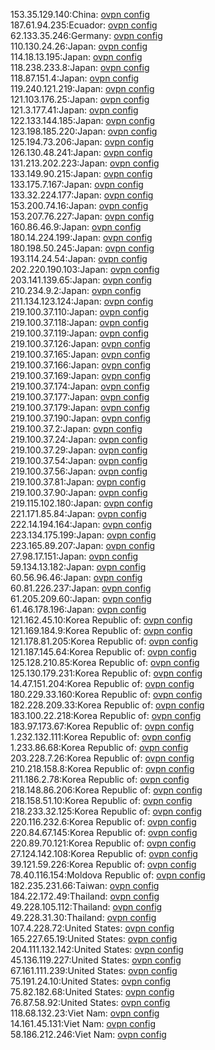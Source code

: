 153.35.129.140:China: [ovpn config](vpn/153_35_129_140.ovpn)  
187.61.94.235:Ecuador: [ovpn config](vpn/187_61_94_235.ovpn)  
62.133.35.246:Germany: [ovpn config](vpn/62_133_35_246.ovpn)  
110.130.24.26:Japan: [ovpn config](vpn/110_130_24_26.ovpn)  
114.18.13.195:Japan: [ovpn config](vpn/114_18_13_195.ovpn)  
118.238.233.8:Japan: [ovpn config](vpn/118_238_233_8.ovpn)  
118.87.151.4:Japan: [ovpn config](vpn/118_87_151_4.ovpn)  
119.240.121.219:Japan: [ovpn config](vpn/119_240_121_219.ovpn)  
121.103.176.25:Japan: [ovpn config](vpn/121_103_176_25.ovpn)  
121.3.177.41:Japan: [ovpn config](vpn/121_3_177_41.ovpn)  
122.133.144.185:Japan: [ovpn config](vpn/122_133_144_185.ovpn)  
123.198.185.220:Japan: [ovpn config](vpn/123_198_185_220.ovpn)  
125.194.73.206:Japan: [ovpn config](vpn/125_194_73_206.ovpn)  
126.130.48.241:Japan: [ovpn config](vpn/126_130_48_241.ovpn)  
131.213.202.223:Japan: [ovpn config](vpn/131_213_202_223.ovpn)  
133.149.90.215:Japan: [ovpn config](vpn/133_149_90_215.ovpn)  
133.175.7.167:Japan: [ovpn config](vpn/133_175_7_167.ovpn)  
133.32.224.177:Japan: [ovpn config](vpn/133_32_224_177.ovpn)  
153.200.74.16:Japan: [ovpn config](vpn/153_200_74_16.ovpn)  
153.207.76.227:Japan: [ovpn config](vpn/153_207_76_227.ovpn)  
160.86.46.9:Japan: [ovpn config](vpn/160_86_46_9.ovpn)  
180.14.224.199:Japan: [ovpn config](vpn/180_14_224_199.ovpn)  
180.198.50.245:Japan: [ovpn config](vpn/180_198_50_245.ovpn)  
193.114.24.54:Japan: [ovpn config](vpn/193_114_24_54.ovpn)  
202.220.190.103:Japan: [ovpn config](vpn/202_220_190_103.ovpn)  
203.141.139.65:Japan: [ovpn config](vpn/203_141_139_65.ovpn)  
210.234.9.2:Japan: [ovpn config](vpn/210_234_9_2.ovpn)  
211.134.123.124:Japan: [ovpn config](vpn/211_134_123_124.ovpn)  
219.100.37.110:Japan: [ovpn config](vpn/219_100_37_110.ovpn)  
219.100.37.118:Japan: [ovpn config](vpn/219_100_37_118.ovpn)  
219.100.37.119:Japan: [ovpn config](vpn/219_100_37_119.ovpn)  
219.100.37.126:Japan: [ovpn config](vpn/219_100_37_126.ovpn)  
219.100.37.165:Japan: [ovpn config](vpn/219_100_37_165.ovpn)  
219.100.37.166:Japan: [ovpn config](vpn/219_100_37_166.ovpn)  
219.100.37.169:Japan: [ovpn config](vpn/219_100_37_169.ovpn)  
219.100.37.174:Japan: [ovpn config](vpn/219_100_37_174.ovpn)  
219.100.37.177:Japan: [ovpn config](vpn/219_100_37_177.ovpn)  
219.100.37.179:Japan: [ovpn config](vpn/219_100_37_179.ovpn)  
219.100.37.190:Japan: [ovpn config](vpn/219_100_37_190.ovpn)  
219.100.37.2:Japan: [ovpn config](vpn/219_100_37_2.ovpn)  
219.100.37.24:Japan: [ovpn config](vpn/219_100_37_24.ovpn)  
219.100.37.29:Japan: [ovpn config](vpn/219_100_37_29.ovpn)  
219.100.37.54:Japan: [ovpn config](vpn/219_100_37_54.ovpn)  
219.100.37.56:Japan: [ovpn config](vpn/219_100_37_56.ovpn)  
219.100.37.81:Japan: [ovpn config](vpn/219_100_37_81.ovpn)  
219.100.37.90:Japan: [ovpn config](vpn/219_100_37_90.ovpn)  
219.115.102.180:Japan: [ovpn config](vpn/219_115_102_180.ovpn)  
221.171.85.84:Japan: [ovpn config](vpn/221_171_85_84.ovpn)  
222.14.194.164:Japan: [ovpn config](vpn/222_14_194_164.ovpn)  
223.134.175.199:Japan: [ovpn config](vpn/223_134_175_199.ovpn)  
223.165.89.207:Japan: [ovpn config](vpn/223_165_89_207.ovpn)  
27.98.17.151:Japan: [ovpn config](vpn/27_98_17_151.ovpn)  
59.134.13.182:Japan: [ovpn config](vpn/59_134_13_182.ovpn)  
60.56.96.46:Japan: [ovpn config](vpn/60_56_96_46.ovpn)  
60.81.226.237:Japan: [ovpn config](vpn/60_81_226_237.ovpn)  
61.205.209.60:Japan: [ovpn config](vpn/61_205_209_60.ovpn)  
61.46.178.196:Japan: [ovpn config](vpn/61_46_178_196.ovpn)  
121.162.45.10:Korea Republic of: [ovpn config](vpn/121_162_45_10.ovpn)  
121.169.184.9:Korea Republic of: [ovpn config](vpn/121_169_184_9.ovpn)  
121.178.81.205:Korea Republic of: [ovpn config](vpn/121_178_81_205.ovpn)  
121.187.145.64:Korea Republic of: [ovpn config](vpn/121_187_145_64.ovpn)  
125.128.210.85:Korea Republic of: [ovpn config](vpn/125_128_210_85.ovpn)  
125.130.179.231:Korea Republic of: [ovpn config](vpn/125_130_179_231.ovpn)  
14.47.151.204:Korea Republic of: [ovpn config](vpn/14_47_151_204.ovpn)  
180.229.33.160:Korea Republic of: [ovpn config](vpn/180_229_33_160.ovpn)  
182.228.209.33:Korea Republic of: [ovpn config](vpn/182_228_209_33.ovpn)  
183.100.22.218:Korea Republic of: [ovpn config](vpn/183_100_22_218.ovpn)  
183.97.173.67:Korea Republic of: [ovpn config](vpn/183_97_173_67.ovpn)  
1.232.132.111:Korea Republic of: [ovpn config](vpn/1_232_132_111.ovpn)  
1.233.86.68:Korea Republic of: [ovpn config](vpn/1_233_86_68.ovpn)  
203.228.7.26:Korea Republic of: [ovpn config](vpn/203_228_7_26.ovpn)  
210.218.158.8:Korea Republic of: [ovpn config](vpn/210_218_158_8.ovpn)  
211.186.2.78:Korea Republic of: [ovpn config](vpn/211_186_2_78.ovpn)  
218.148.86.206:Korea Republic of: [ovpn config](vpn/218_148_86_206.ovpn)  
218.158.51.10:Korea Republic of: [ovpn config](vpn/218_158_51_10.ovpn)  
218.233.32.125:Korea Republic of: [ovpn config](vpn/218_233_32_125.ovpn)  
220.116.232.6:Korea Republic of: [ovpn config](vpn/220_116_232_6.ovpn)  
220.84.67.145:Korea Republic of: [ovpn config](vpn/220_84_67_145.ovpn)  
220.89.70.121:Korea Republic of: [ovpn config](vpn/220_89_70_121.ovpn)  
27.124.142.108:Korea Republic of: [ovpn config](vpn/27_124_142_108.ovpn)  
39.121.59.226:Korea Republic of: [ovpn config](vpn/39_121_59_226.ovpn)  
78.40.116.154:Moldova Republic of: [ovpn config](vpn/78_40_116_154.ovpn)  
182.235.231.66:Taiwan: [ovpn config](vpn/182_235_231_66.ovpn)  
184.22.172.49:Thailand: [ovpn config](vpn/184_22_172_49.ovpn)  
49.228.105.112:Thailand: [ovpn config](vpn/49_228_105_112.ovpn)  
49.228.31.30:Thailand: [ovpn config](vpn/49_228_31_30.ovpn)  
107.4.228.72:United States: [ovpn config](vpn/107_4_228_72.ovpn)  
165.227.65.19:United States: [ovpn config](vpn/165_227_65_19.ovpn)  
204.111.132.142:United States: [ovpn config](vpn/204_111_132_142.ovpn)  
45.136.119.227:United States: [ovpn config](vpn/45_136_119_227.ovpn)  
67.161.111.239:United States: [ovpn config](vpn/67_161_111_239.ovpn)  
75.191.24.10:United States: [ovpn config](vpn/75_191_24_10.ovpn)  
75.82.182.68:United States: [ovpn config](vpn/75_82_182_68.ovpn)  
76.87.58.92:United States: [ovpn config](vpn/76_87_58_92.ovpn)  
118.68.132.23:Viet Nam: [ovpn config](vpn/118_68_132_23.ovpn)  
14.161.45.131:Viet Nam: [ovpn config](vpn/14_161_45_131.ovpn)  
58.186.212.246:Viet Nam: [ovpn config](vpn/58_186_212_246.ovpn)  
